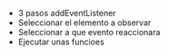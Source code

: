 - 3 pasos addEventListener
- Seleccionar el elemento a observar
- Seleccionar a que evento reaccionara
- Ejecutar unas funcioes